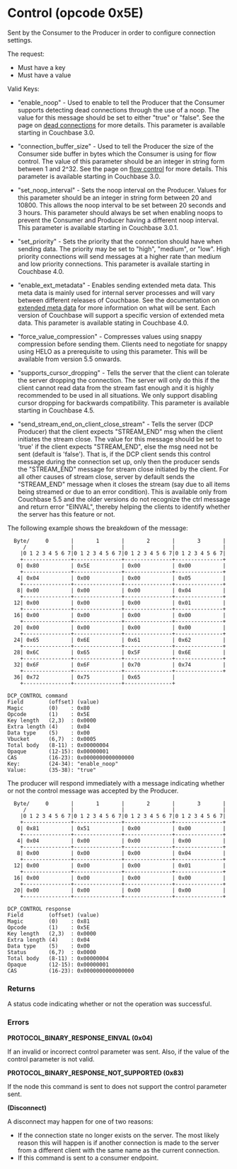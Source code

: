 # Control (opcode 0x5E)

Sent by the Consumer to the Producer in order to configure connection settings.

The request:

* Must have a key
* Must have a value

Valid Keys:

* "enable_noop" - Used to enable to tell the Producer that the Consumer supports detecting dead connections through the use of a noop. The value for this message should be set to either "true" or "false". See the page on [dead connections](../dead-connections.md) for more details. This parameter is available starting in Couchbase 3.0.

* "connection_buffer_size" - Used to tell the Producer the size of the Consumer side buffer in bytes which the Consumer is using for flow control. The value of this parameter should be an integer in string form between 1 and 2^32. See the page on [flow control]() for more details. This parameter is available starting in Couchbase 3.0.

* "set_noop_interval" - Sets the noop interval on the Producer. Values for this parameter should be an integer in string form between 20 and 10800. This allows the noop interval to be set between 20 seconds and 3 hours. This parameter should always be set when enabling noops to prevent the Consumer and Producer having a different noop interval. This parameter is available starting in Couchbase 3.0.1.

* "set_priority" - Sets the priority that the connection should have when sending data. The priority may be set to "high", "medium", or "low". High priority connections will send messages at a higher rate than medium and low priority connections. This parameter is availale starting in Couchbase 4.0.

* "enable_ext_metadata" - Enables sending extended meta data. This meta data is mainly used for internal server processes and will vary between different releases of Couchbase. See the documentation on [extended meta data](extended_meta/ext_meta_ver1.md) for more information on what will be sent. Each version of Couchbase will support a specific version of extended meta data. This parameter is available stating in Couchbase 4.0.
 
* "force_value_compression" - Compresses values using snappy compression before sending them. Clients need to negotiate for snappy using HELO as a prerequisite to using this parameter. This will be available from version 5.5 onwards.

* "supports_cursor_dropping" - Tells the server that the client can tolerate the server dropping the connection. The server will only do this if the client cannot read data from the stream fast enough and it is highly recommended to be used in all situations. We only support disabling cursor dropping for backwards compatibility. This parameter is available starting in Couchbase 4.5.

* "send_stream_end_on_client_close_stream" - Tells the server (DCP Producer) that the client expects "STREAM_END" msg when the client initiates the stream close. The value for this message should be set to 'true' if the client expects "STREAM_END", else the msg need not be sent (default is 'false'). That is, if the DCP client sends this control message during the connection set up, only then the producer sends the "STREAM_END" message for stream close initiated by the client. For all other causes of stream close, server by default sends the "STREAM_END" message when it closes the stream (say due to all items being streamed or due to an error condition). This is available only from Couchbase 5.5 and the older versions do not recognize the ctrl message and return error "EINVAL", thereby helping the clients to identify whether the server has this feature or not.

The following example shows the breakdown of the message:

      Byte/     0       |       1       |       2       |       3       |
         /              |               |               |               |
        |0 1 2 3 4 5 6 7|0 1 2 3 4 5 6 7|0 1 2 3 4 5 6 7|0 1 2 3 4 5 6 7|
        +---------------+---------------+---------------+---------------+
       0| 0x80          | 0x5E          | 0x00          | 0x00          |
        +---------------+---------------+---------------+---------------+
       4| 0x04          | 0x00          | 0x00          | 0x05          |
        +---------------+---------------+---------------+---------------+
       8| 0x00          | 0x00          | 0x00          | 0x04          |
        +---------------+---------------+---------------+---------------+
      12| 0x00          | 0x00          | 0x00          | 0x01          |
        +---------------+---------------+---------------+---------------+
      16| 0x00          | 0x00          | 0x00          | 0x00          |
        +---------------+---------------+---------------+---------------+
      20| 0x00          | 0x00          | 0x00          | 0x00          |
        +---------------+---------------+---------------+---------------+
      24| 0x65          | 0x6E          | 0x61          | 0x62          |
        +---------------+---------------+---------------+---------------+
      28| 0x6C          | 0x65          | 0x5F          | 0x6E          |
        +---------------+---------------+---------------+---------------+
      32| 0x6F          | 0x6F          | 0x70          | 0x74          |
        +---------------+---------------+---------------+---------------+
      36| 0x72          | 0x75          | 0x65          |         	
        +---------------+---------------+---------------+

    DCP_CONTROL command
    Field        (offset) (value)
    Magic        (0)    : 0x80
    Opcode       (1)    : 0x5E
    Key length   (2,3)  : 0x0000
    Extra length (4)    : 0x04
    Data type    (5)    : 0x00
    Vbucket      (6,7)  : 0x0005
    Total body   (8-11) : 0x00000004
    Opaque       (12-15): 0x00000001
    CAS          (16-23): 0x0000000000000000
	Key:		 (24-34): "enable_noop"
	Value:       (35-38): "true"

The producer will respond immediately with a message indicating whether or not the control message was accepted by the Producer.

      Byte/     0       |       1       |       2       |       3       |
         /              |               |               |               |
        |0 1 2 3 4 5 6 7|0 1 2 3 4 5 6 7|0 1 2 3 4 5 6 7|0 1 2 3 4 5 6 7|
        +---------------+---------------+---------------+---------------+
       0| 0x81          | 0x51          | 0x00          | 0x00          |
        +---------------+---------------+---------------+---------------+
       4| 0x04          | 0x00          | 0x00          | 0x00          |
        +---------------+---------------+---------------+---------------+
       8| 0x00          | 0x00          | 0x00          | 0x04          |
        +---------------+---------------+---------------+---------------+
      12| 0x00          | 0x00          | 0x00          | 0x01          |
        +---------------+---------------+---------------+---------------+
      16| 0x00          | 0x00          | 0x00          | 0x00          |
        +---------------+---------------+---------------+---------------+
      20| 0x00          | 0x00          | 0x00          | 0x00          |
        +---------------+---------------+---------------+---------------+

    DCP_CONTROL response
    Field        (offset) (value)
    Magic        (0)    : 0x81
    Opcode       (1)    : 0x5E
    Key length   (2,3)  : 0x0000
    Extra length (4)    : 0x04
    Data type    (5)    : 0x00
    Status       (6,7)  : 0x0000
    Total body   (8-11) : 0x00000004
    Opaque       (12-15): 0x00000001
    CAS          (16-23): 0x0000000000000000

### Returns

A status code indicating whether or not the operation was successful.

### Errors

**PROTOCOL_BINARY_RESPONSE_EINVAL (0x04)**

If an invalid or incorrect control parameter was sent. Also, if the value of the control parameter is not valid.

**PROTOCOL_BINARY_RESPONSE_NOT_SUPPORTED (0x83)**

If the node this command is sent to does not support the control parameter sent.

**(Disconnect)**

A disconnect may happen for one of two reasons:

* If the connection state no longer exists on the server. The most likely reason this will happen is if another connection is made to the server from a different client with the same name as the current connection.
* If this command is sent to a consumer endpoint.
